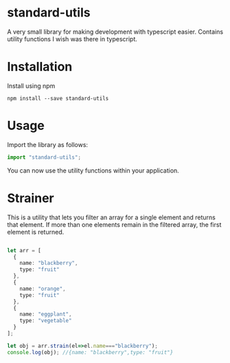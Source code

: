 # standard-utils

A very small library for making development with typescript easier.
Contains utility functions I wish was there in typescript.
# Installation

Install using npm

```
npm install --save standard-utils
```

# Usage

Import the library as follows:

```typescript
import "standard-utils";
```

You can now use the utility functions within your application.

# Strainer

This is a utility that lets you filter an array for a single element and returns that element.
If more than one elements remain in the filtered array, the first element is returned.

```typescript

let arr = [
  {
    name: "blackberry",
    type: "fruit"
  },
  {
    name: "orange",
    type: "fruit"
  },
  {
    name: "eggplant",
    type: "vegetable"
  }
];

let obj = arr.strain(el=>el.name==="blackberry");
console.log(obj); //{name: "blackberry",type: "fruit"}
```
